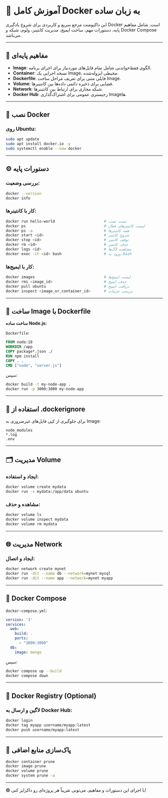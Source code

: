 # 🐳 آموزش کامل Docker به زبان ساده

این داکیومنت مرجع سریع و کاربردی برای شروع یادگیری Docker است. شامل مفاهیم پایه، دستورات مهم، ساخت ایمیج، مدیریت کانتینر، ولوم، شبکه و Docker Compose می‌باشد.

---

## 🔹 مفاهیم پایه‌ای

- **Image**: الگوی فقط‌خواندنی شامل تمام فایل‌های موردنیاز برای اجرای برنامه.
- **Container**: نسخه اجرایی یک Image، محیطی ایزوله‌شده.
- **Dockerfile**: فایلی متنی برای تعریف مراحل ساخت Image.
- **Volume**: فضایی برای ذخیره دائمی داده‌ها بین کانتینرها.
- **Network**: شبکه مجازی برای ارتباط بین کانتینرها.
- **Docker Hub**: رجیستری عمومی برای اشتراک‌گذاری Imageها.

---

## 🔧 نصب Docker

### روی Ubuntu:
```bash
sudo apt update
sudo apt install docker.io -y
sudo systemctl enable --now docker
```

---

## ⚙️ دستورات پایه

### بررسی وضعیت:
```bash
docker --version
docker info
```

### کار با کانتینرها:
```bash
docker run hello-world                      # تست نصب
docker ps                                   # لیست کانتینرهای فعال
docker ps -a                                # همه کانتینرها
docker start <id>                           # شروع کانتینر
docker stop <id>                            # توقف کانتینر
docker rm <id>                              # حذف کانتینر
docker logs <id>                            # مشاهده لاگ‌ها
docker exec -it <id> bash                   # ورود به bash
```

### کار با ایمیج‌ها:
```bash
docker images                               # لیست ایمیج‌ها
docker rmi <image_id>                       # حذف ایمیج
docker pull ubuntu                          # دریافت ایمیج
docker inspect <image_or_container_id>      # بررسی جزئیات
```

---

## 🧱 ساخت Image با Dockerfile

**ساخت ساده Node.js:**

`Dockerfile`:
```Dockerfile
FROM node:18
WORKDIR /app
COPY package*.json ./
RUN npm install
COPY . .
CMD ["node", "server.js"]
```

سپس:
```bash
docker build -t my-node-app .
docker run -p 3000:3000 my-node-app
```

---

## 📂 استفاده از .dockerignore
برای جلوگیری از کپی فایل‌های غیرضروری به Image:
```
node_modules
*.log
.env
```

---

## 🗂️ مدیریت Volume

### ایجاد و استفاده:
```bash
docker volume create mydata
docker run -v mydata:/app/data ubuntu
```

### مشاهده و حذف:
```bash
docker volume ls
docker volume inspect mydata
docker volume rm mydata
```

---

## 🌐 مدیریت Network

### ایجاد و اتصال:
```bash
docker network create mynet
docker run -dit --name db --network=mynet mysql
docker run -dit --name app --network=mynet myapp
```

---

## 🧩 Docker Compose

`docker-compose.yml`:
```yaml
version: '3'
services:
  web:
    build: .
    ports:
      - "3000:3000"
  db:
    image: mongo
```

سپس:
```bash
docker compose up --build
docker compose down
```

---

## 🔐 Docker Registry (Optional)

### لاگین و ارسال به Docker Hub:
```bash
docker login
docker tag myapp username/myapp:latest
docker push username/myapp:latest
```

---

## 🧹 پاک‌سازی منابع اضافی

```bash
docker container prune
docker image prune
docker volume prune
docker system prune -a
```

---

🟢 با اجرای این دستورات و مفاهیم، می‌تونی تقریباً هر پروژه‌ای رو داکرایز کنی!